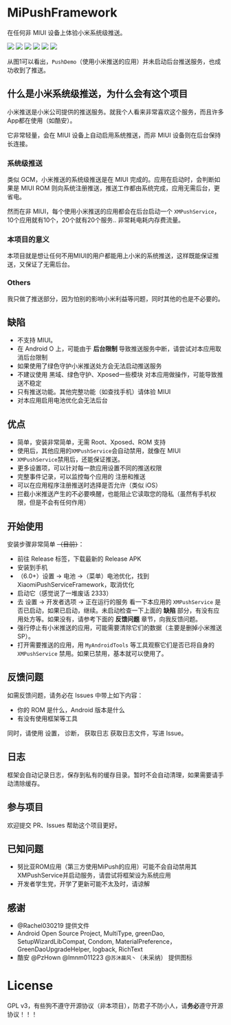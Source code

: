 # MiPushFramework

在任何非 MIUI 设备上体验小米系统级推送。

![](https://raw.githubusercontent.com/Trumeet/MiPushFramework/master/art/screenshot.png)
![](https://raw.githubusercontent.com/Trumeet/MiPushFramework/master/art/tab_events.jpg)
![](https://raw.githubusercontent.com/Trumeet/MiPushFramework/master/art/tab_permissions.jpg)
![](https://raw.githubusercontent.com/Trumeet/MiPushFramework/master/art/ask.jpg)
![](https://raw.githubusercontent.com/Trumeet/MiPushFramework/master/art/tab_settings.jpg)
![](https://raw.githubusercontent.com/Trumeet/MiPushFramework/master/art/tab_apps.jpg)

从图1可以看出，`PushDemo`（使用小米推送的应用）并未启动后台推送服务，也成功收到了推送。

## 什么是小米系统级推送，为什么会有这个项目

小米推送是小米公司提供的推送服务。就我个人看来非常喜欢这个服务，而且许多App都在使用（如酷安）。

它非常轻量，会在 MIUI 设备上自动启用系统推送，而非 MIUI 设备则在后台保持长连接。



### 系统级推送

类似 GCM，小米推送的系统级推送是在 MIUI 完成的。应用在启动时，会判断如果是 MIUI ROM 则向系统注册推送，推送工作都由系统完成，应用无需后台，更省电。

然而在非 MIUI，每个使用小米推送的应用都会在后台启动一个 `XMPushService`， 10个应用就有10个，20个就有20个服务.. 非常耗电耗内存费流量。



### 本项目的意义

本项目就是想让任何不用MIUI的用户都能用上小米的系统推送，这样既能保证推送，又保证了无需后台。



###  Others

我只做了推送部分，因为怕别的影响小米利益等问题，同时其他的也是不必要的。





## 缺陷

* 不支持 MIUI。
* 在 Android O 上，可能由于 **后台限制** 导致推送服务中断，请尝试对本应用取消后台限制
* 如果使用了绿色守护小米推送处方会无法启动推送服务
* 不建议使用 黑域、绿色守护、Xposed一些模块 对本应用做操作，可能导致推送不稳定
* 只有推送功能。其他完整功能（如查找手机）请体验 MIUI
* 对本应用启用电池优化会无法后台



## 优点

* 简单，安装非常简单，无需 Root、Xposed、ROM 支持
* 使用后，其他应用的`XMPushService`会自动禁用，就像在 MIUI
* `XMPushService`禁用后，还能保证推送。
* 更多设置项，可以针对每一款应用设置不同的推送权限
* 完整事件记录，可以监控每个应用的 注册和推送
* 可以在应用程序注册推送时选择是否允许（类似 iOS）
* 拦截小米推送产生的不必要唤醒，也能阻止它读取您的隐私（虽然有手机权限，但是不会有任何作用）



## 开始使用

安装步骤非常简单 ~~（目前）~~：

* 前往 Release 标签，下载最新的 Release APK
* 安装到手机
* （6.0+）设置 -> 电池 ->（菜单）电池优化，找到 XiaomiPushServiceFramework，取消优化
* 启动它（感觉说了一堆废话 2333）
* 去 设置 -> 开发者选项 -> 正在运行的服务 看一下本应用的 `XMPushService` 是否已启动，如果已启动，继续。未启动检查一下上面的 **缺陷** 部分，有没有应用处方等。如果没有，请参考下面的 **反馈问题** 章节，向我反馈问题。
* 强行停止有小米推送的应用，可能需要清除它们的数据（主要是删掉小米推送 SP）。
* 打开需要推送的应用，用 `MyAndroidTools` 等工具观察它们是否已将自身的 `XMPushService` 禁用。如果已禁用，基本就可以使用了。



## 反馈问题

如需反馈问题，请务必在 Issues 中带上如下内容：

* 你的 ROM 是什么，Android 版本是什么
* 有没有使用框架等工具

同时，请使用 设置， 诊断， 获取日志 获取日志文件，写进 Issue。

## 日志

框架会自动记录日志，保存到私有的缓存目录。暂时不会自动清理，如果需要请手动清除缓存。



## 参与项目

欢迎提交 PR、Issues 帮助这个项目更好。

## 已知问题

* 努比亚ROM应用（第三方使用MiPush的应用）可能不会自动禁用其XMPushService并启动服务，请尝试将框架设为系统应用
* 开发者学生党，开学了更新可能不太及时，请谅解


## 感谢

* @Rachel030219 提供文件
* Android Open Source Project, MultiType, greenDao, SetupWizardLibCompat, Condom, MaterialPreference，GreenDaoUpgradeHelper, logback, RichText
* 酷安 @PzHown @lmnm011223 @`苏沐晨风丶`（未采纳） 提供图标

# License

GPL v3，有些狗不遵守开源协议（非本项目），防君子不防小人，请**务必**遵守开源协议！！！
